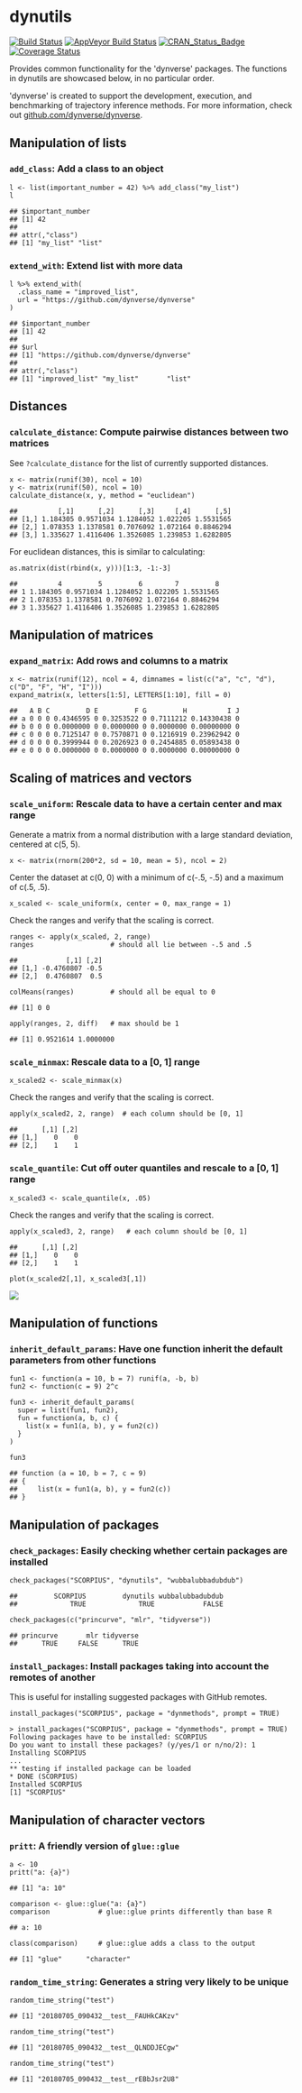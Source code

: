 dynutils
========

[![Build
Status](https://travis-ci.org/dynverse/dynutils.svg?branch=master)](https://travis-ci.org/dynverse/dynutils)
[![AppVeyor Build
Status](https://ci.appveyor.com/api/projects/status/github/dynverse/dynutils?branch=master&svg=true)](https://ci.appveyor.com/project/dynverse/dynutils)
[![CRAN\_Status\_Badge](https://www.r-pkg.org/badges/version/dynutils)](https://cran.r-project.org/package=dynutils)
[![Coverage
Status](https://codecov.io/gh/dynverse/dynutils/branch/master/graph/badge.svg)](https://codecov.io/gh/dynverse/dynutils?branch=master)

Provides common functionality for the 'dynverse' packages. The functions
in dynutils are showcased below, in no particular order.

'dynverse' is created to support the development, execution, and
benchmarking of trajectory inference methods. For more information,
check out
[github.com/dynverse/dynverse](https://github.com/dynverse/dynverse).

Manipulation of lists
---------------------

### `add_class`: Add a class to an object

    l <- list(important_number = 42) %>% add_class("my_list")
    l

    ## $important_number
    ## [1] 42
    ## 
    ## attr(,"class")
    ## [1] "my_list" "list"

### `extend_with`: Extend list with more data

    l %>% extend_with(
      .class_name = "improved_list", 
      url = "https://github.com/dynverse/dynverse"
    )

    ## $important_number
    ## [1] 42
    ## 
    ## $url
    ## [1] "https://github.com/dynverse/dynverse"
    ## 
    ## attr(,"class")
    ## [1] "improved_list" "my_list"       "list"

Distances
---------

### `calculate_distance`: Compute pairwise distances between two matrices

See `?calculate_distance` for the list of currently supported distances.

    x <- matrix(runif(30), ncol = 10)
    y <- matrix(runif(50), ncol = 10)
    calculate_distance(x, y, method = "euclidean")

    ##          [,1]      [,2]      [,3]     [,4]      [,5]
    ## [1,] 1.184305 0.9571034 1.1284052 1.022205 1.5531565
    ## [2,] 1.078353 1.1378581 0.7076092 1.072164 0.8846294
    ## [3,] 1.335627 1.4116406 1.3526085 1.239853 1.6282805

For euclidean distances, this is similar to calculating:

    as.matrix(dist(rbind(x, y)))[1:3, -1:-3]

    ##          4         5         6        7         8
    ## 1 1.184305 0.9571034 1.1284052 1.022205 1.5531565
    ## 2 1.078353 1.1378581 0.7076092 1.072164 0.8846294
    ## 3 1.335627 1.4116406 1.3526085 1.239853 1.6282805

Manipulation of matrices
------------------------

### `expand_matrix`: Add rows and columns to a matrix

    x <- matrix(runif(12), ncol = 4, dimnames = list(c("a", "c", "d"), c("D", "F", "H", "I")))
    expand_matrix(x, letters[1:5], LETTERS[1:10], fill = 0)

    ##   A B C         D E         F G         H          I J
    ## a 0 0 0 0.4346595 0 0.3253522 0 0.7111212 0.14330438 0
    ## b 0 0 0 0.0000000 0 0.0000000 0 0.0000000 0.00000000 0
    ## c 0 0 0 0.7125147 0 0.7570871 0 0.1216919 0.23962942 0
    ## d 0 0 0 0.3999944 0 0.2026923 0 0.2454885 0.05893438 0
    ## e 0 0 0 0.0000000 0 0.0000000 0 0.0000000 0.00000000 0

Scaling of matrices and vectors
-------------------------------

### `scale_uniform`: Rescale data to have a certain center and max range

Generate a matrix from a normal distribution with a large standard
deviation, centered at c(5, 5).

    x <- matrix(rnorm(200*2, sd = 10, mean = 5), ncol = 2)

Center the dataset at c(0, 0) with a minimum of c(-.5, -.5) and a
maximum of c(.5, .5).

    x_scaled <- scale_uniform(x, center = 0, max_range = 1)

Check the ranges and verify that the scaling is correct.

    ranges <- apply(x_scaled, 2, range)
    ranges                   # should all lie between -.5 and .5

    ##            [,1] [,2]
    ## [1,] -0.4760807 -0.5
    ## [2,]  0.4760807  0.5

    colMeans(ranges)         # should all be equal to 0

    ## [1] 0 0

    apply(ranges, 2, diff)   # max should be 1

    ## [1] 0.9521614 1.0000000

### `scale_minmax`: Rescale data to a \[0, 1\] range

    x_scaled2 <- scale_minmax(x)

Check the ranges and verify that the scaling is correct.

    apply(x_scaled2, 2, range)  # each column should be [0, 1]

    ##      [,1] [,2]
    ## [1,]    0    0
    ## [2,]    1    1

### `scale_quantile`: Cut off outer quantiles and rescale to a \[0, 1\] range

    x_scaled3 <- scale_quantile(x, .05)

Check the ranges and verify that the scaling is correct.

    apply(x_scaled3, 2, range)   # each column should be [0, 1]

    ##      [,1] [,2]
    ## [1,]    0    0
    ## [2,]    1    1

    plot(x_scaled2[,1], x_scaled3[,1])

![](man/figures/README_scale_quantile_verify-1.png)

Manipulation of functions
-------------------------

### `inherit_default_params`: Have one function inherit the default parameters from other functions

    fun1 <- function(a = 10, b = 7) runif(a, -b, b)
    fun2 <- function(c = 9) 2^c

    fun3 <- inherit_default_params(
      super = list(fun1, fun2),
      fun = function(a, b, c) {
        list(x = fun1(a, b), y = fun2(c))
      }
    )

    fun3

    ## function (a = 10, b = 7, c = 9) 
    ## {
    ##     list(x = fun1(a, b), y = fun2(c))
    ## }

Manipulation of packages
------------------------

### `check_packages`: Easily checking whether certain packages are installed

    check_packages("SCORPIUS", "dynutils", "wubbalubbadubdub")

    ##         SCORPIUS         dynutils wubbalubbadubdub 
    ##             TRUE             TRUE            FALSE

    check_packages(c("princurve", "mlr", "tidyverse"))

    ## princurve       mlr tidyverse 
    ##      TRUE     FALSE      TRUE

### `install_packages`: Install packages taking into account the remotes of another

This is useful for installing suggested packages with GitHub remotes.

    install_packages("SCORPIUS", package = "dynmethods", prompt = TRUE)

    > install_packages("SCORPIUS", package = "dynmethods", prompt = TRUE)
    Following packages have to be installed: SCORPIUS
    Do you want to install these packages? (y/yes/1 or n/no/2): 1
    Installing SCORPIUS
    ...
    ** testing if installed package can be loaded
    * DONE (SCORPIUS)
    Installed SCORPIUS
    [1] "SCORPIUS"

Manipulation of character vectors
---------------------------------

### `pritt`: A friendly version of `glue::glue`

    a <- 10
    pritt("a: {a}")

    ## [1] "a: 10"

    comparison <- glue::glue("a: {a}")
    comparison            # glue::glue prints differently than base R

    ## a: 10

    class(comparison)     # glue::glue adds a class to the output

    ## [1] "glue"      "character"

### `random_time_string`: Generates a string very likely to be unique

    random_time_string("test")

    ## [1] "20180705_090432__test__FAUHkCAKzv"

    random_time_string("test")

    ## [1] "20180705_090432__test__QLNDDJECgw"

    random_time_string("test")

    ## [1] "20180705_090432__test__rEBbJsr2U8"
